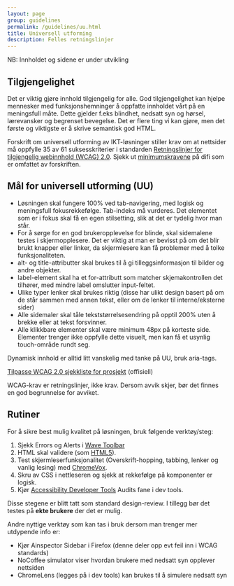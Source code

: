```yaml
---
layout: page
group: guidelines
permalink: /guidelines/uu.html
title: Universell utforming
description: Felles retningslinjer
---
```


<div id="alert-no-arrow" class="a-message a-message-error a-message--arrow-off a-message--fullwidth mb-2 a-py-minus-1">
  NB: Innholdet og sidene er under utvikling
</div>

## Tilgjengelighet

Det er viktig gjøre innhold tilgjengelig for alle. God tilgjengelighet kan hjelpe mennesker med funksjonshemninger å oppfatte innholdet vårt på en meningsfull måte. Dette gjelder f.eks blindhet, nedsatt syn og hørsel, lærevansker og begrenset bevegelse. Det er flere ting vi kan gjøre, men det første og viktigste er å skrive semantisk god HTML.

Forskrift om universell utforming av IKT-løsninger stiller krav om at nettsider må oppfylle 35 av 61 suksesskriterier i standarden [Retningslinjer for tilgjengelig webinnhold (WCAG) 2.0](https://www.w3.org/Translations/WCAG20-no/). Sjekk ut [minimumskravene](https://uu.difi.no/krav-og-regelverk/wcag-20-standarden/) på difi som er omfattet av forskriften.

## Mål for universell utforming (UU)

- Løsningen skal fungere 100% ved tab-navigering, med logisk og meningsfull fokusrekkefølge.  Tab-indeks må vurderes. Det elementet som er i fokus skal få en egen stilsetting, slik at det er tydelig hvor man står.
- For å sørge for en god brukeropplevelse for blinde, skal sidemalene testes i skjermopplesere. Det er viktig at man er bevisst på om det blir brukt knapper eller linker, da skjermlesere kan få problemer med å tolke funksjonaliteten.
- alt- og title-attributter skal brukes til å gi tilleggsinformasjon til bilder og andre objekter.
- label-element skal ha et for-attributt som matcher skjemakontrollen det tilhører, med mindre label omslutter input-feltet.
- Ulike typer lenker skal brukes riktig (disse har ulikt design basert på om de står sammen med annen tekst, eller om de lenker til interne/eksterne sider)
- Alle sidemaler skal tåle tekststørrelsesendring på opptil 200% uten å brekke eller at tekst forsvinner.
- Alle klikkbare elementer skal være minimum 48px på korteste side. Elementer trenger ikke oppfylle dette visuelt, men kan få et usynlig touch-område rundt seg.

Dynamisk innhold er alltid litt vanskelig med tanke på UU, bruk aria-tags.

[Tilpasse WCAG 2.0 sjekkliste for prosjekt](https://www.w3.org/WAI/WCAG20/quickref/) (offisiell)

WCAG-krav er retningslinjer, ikke krav. Dersom avvik skjer, bør det finnes en god begrunnelse for avviket.

## Rutiner
For å sikre best mulig kvalitet på løsningen, bruk følgende verktøy/steg:

1. Sjekk Errors og Alerts i [Wave Toolbar](http://wave.webaim.org/extension/)
2. HTML skal validere (som [HTML5](https://html5.validator.nu/)).
3. Test skjermleserfunksjonalitet (Overskrift-hopping, tabbing, lenker og vanlig lesing)
 med [ChromeVox](https://chrome.google.com/webstore/detail/chromevox/kgejglhpjiefppelpmljglcjbhoiplfn).
3. Skru av CSS i nettleseren og sjekk at rekkefølge på komponenter er logisk.
4. Kjør [Accessibility Developer Tools](https://chrome.google.com/webstore/detail/accessibility-developer-t/fpkknkljclfencbdbgkenhalefipecmb) Audits fane i dev tools.


Disse stegene er blitt tatt som standard design-review. I tillegg bør det testes på **ekte brukere** der det er mulig.

Andre nyttige verktøy som kan tas i bruk dersom man trenger mer utdypende info er:

- Kjør Ainspector Sidebar i Firefox (denne deler opp evt feil inn i WCAG standards)
- NoCoffee simulator viser hvordan brukere med nedsatt syn opplever nettsiden
- ChromeLens (legges på i dev tools) kan brukes til å simulere nedsatt syn
